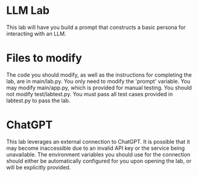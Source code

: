 # LLM Lab
This lab will have you build a prompt that constructs a basic persona for
interacting with an LLM.

# Files to modify
The code you should modify, as well as the instructions for completing the lab, are
in main/lab.py. You only need to modify the 'prompt' variable.
You may modify main/app.py, which is provided for manual testing.
You should not modify test/labtest.py. You must pass all test cases provided in labtest.py
to pass the lab.

# ChatGPT
This lab leverages an external connection to ChatGPT. It is possible that it may become
inaccessible due to an invalid API key or the service being unavailable. The environment
variables you should use for the connection should either be automatically configured
for you upon opening the lab, or will be explicitly provided.